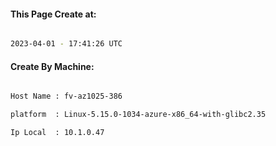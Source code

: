 
   
#### This Page Create at:

```bash

2023-04-01 - 17:41:26 UTC

```

#### Create By Machine:

```bash

Host Name : fv-az1025-386

platform  : Linux-5.15.0-1034-azure-x86_64-with-glibc2.35

Ip Local  : 10.1.0.47

```

